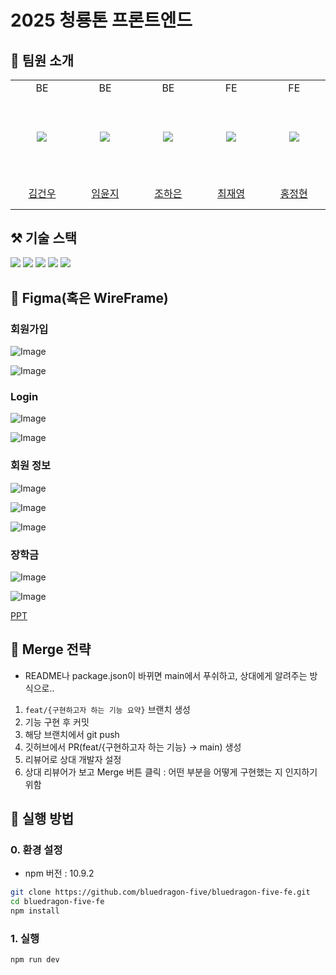 # 2025 청룡톤 프론트엔드
## 👫 팀원 소개
<markdown-accessiblity-table data-catalyst=""><table>
  <tbody>
    <tr>
    <td align="center" width="130px">BE</td>
    <td align="center" width="130px">BE</td>
    <td align="center" width="130px">BE</td>
    <td align="center" width="130px">FE</td>
    <td align="center" width="130px">FE</td>
  </tr>
    <tr height="130px">
    <td align="center" width="130px">
      <a href="https://github.com/coli-geonwoo"><img src="https://avatars.githubusercontent.com/u/148152234?v=4" style="max-width: 100%;"></a>
    </td>
    <td align="center" width="130px">
      <a href="https://github.com/abt576"><img src="https://avatars.githubusercontent.com/u/149305937?v=4" style="max-width: 100%;"></a>
    </td>
    <td align="center" width="130px">
      <a href="https://github.com/haeun030"><img src="https://avatars.githubusercontent.com/u/123985801?v=4" style="max-width: 100%;"></a>
    </td>
    <td align="center" width="130px">
      <a href="https://github.com/Choi-JY1107"><img src="https://avatars.githubusercontent.com/u/52996979?v=4" style="max-width: 100%;"></a>
    </td>
<td align="center" width="130px">
      <a href="https://github.com/swjjeong"><img src="https://avatars.githubusercontent.com/u/144202747?v=4" style="max-width: 100%;"></a>
    </td>
  </tr>
  <tr height="50px">
    <td align="center" width="130px">
      <a href="https://github.com/coli-geonwoo">김건우</a>
    </td>
    <td align="center" width="130px">
      <a href="https://github.com/abt576">임윤지</a>
    </td>
    <td align="center" width="130px">
      <a href="https://github.com/haeun030">조하은</a>
    </td>
    <td align="center" width="130px">
      <a href="https://github.com/Choi-JY1107">최재영</a>
    </td>
    <td align="center" width="130px">
      <a href="https://github.com/swjjeong">홍정현</a>
    </td>
  </tr>
</tbody></table></markdown-accessiblity-table>

## ⚒️ 기술 스택
<p>
 <img src="https://img.shields.io/badge/JavaScript-F7DF1E?style=flat&logo=JavaScript&logoColor=black">
 <img src="https://img.shields.io/badge/React-61DAFB?style=flat&logo=React&logoColor=black">
 <img src="https://img.shields.io/badge/React Router-CA4245?style=flat&logo=React Router&logoColor=black">
 <img src="https://img.shields.io/badge/Vite-646CFF?style=flat&logo=Vite&logoColor=black">
 <img src="https://img.shields.io/badge/Vercel-000000?style=flat&logo=Vercel&logoColor=white">
</p>

## 📜 Figma(혹은 WireFrame)

### 회원가입

![Image](https://github.com/user-attachments/assets/03fa8b24-ba50-420f-a9fb-6699766bf09d)

![Image](https://github.com/user-attachments/assets/20f3136f-36eb-4f1c-9555-eefd5323b866)

### Login

![Image](https://github.com/user-attachments/assets/c6ccf1fd-e8ec-4d03-911d-aa709d63541a)

![Image](https://github.com/user-attachments/assets/0cc98bc1-8821-485f-a273-0668c641ef3b)

### 회원 정보

![Image](https://github.com/user-attachments/assets/3828c46f-2338-40a2-b3cd-14d44115f568)

![Image](https://github.com/user-attachments/assets/d1c37a89-ec51-46f5-aa7a-f5de9f33f01b)

![Image](https://github.com/user-attachments/assets/15927951-5a6d-47fb-a52e-ace8019d06b4)


### 장학금

![Image](https://github.com/user-attachments/assets/359904a2-d16e-41ad-aa59-a9a86e7d2a2f)

![Image](https://github.com/user-attachments/assets/81188137-cbc7-4f42-a402-41fb02f49e3c)




[PPT](https://www.miricanvas.com/ko/v/147p5wr)

## 🎋 Merge 전략
- README나 package.json이 바뀌면 main에서 푸쉬하고, 상대에게 알려주는 방식으로..

1. `feat/{구현하고자 하는 기능 요약}` 브랜치 생성 
2. 기능 구현 후 커밋
3. 해당 브랜치에서 git push
4. 깃허브에서 PR(feat/{구현하고자 하는 기능} -> main) 생성
5. 리뷰어로 상대 개발자 설정
6. 상대 리뷰어가 보고 Merge 버튼 클릭 : 어떤 부분을 어떻게 구현했는 지 인지하기 위함

## 🔡 실행 방법
### 0. 환경 설정

- npm 버전 : 10.9.2

```bash
git clone https://github.com/bluedragon-five/bluedragon-five-fe.git
cd bluedragon-five-fe
npm install
```

### 1. 실행

```bash
npm run dev
```
